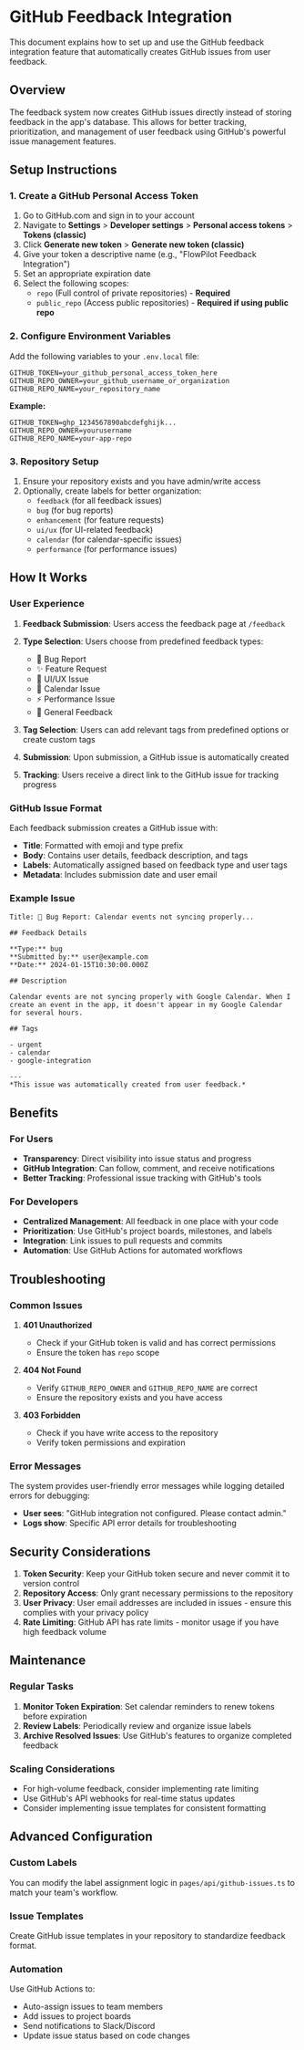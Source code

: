 # GitHub Feedback Integration

This document explains how to set up and use the GitHub feedback integration feature that automatically creates GitHub issues from user feedback.

## Overview

The feedback system now creates GitHub issues directly instead of storing feedback in the app's database. This allows for better tracking, prioritization, and management of user feedback using GitHub's powerful issue management features.

## Setup Instructions

### 1. Create a GitHub Personal Access Token

1. Go to GitHub.com and sign in to your account
2. Navigate to **Settings** > **Developer settings** > **Personal access tokens** > **Tokens (classic)**
3. Click **Generate new token** > **Generate new token (classic)**
4. Give your token a descriptive name (e.g., "FlowPilot Feedback Integration")
5. Set an appropriate expiration date
6. Select the following scopes:
   - `repo` (Full control of private repositories) - **Required**
   - `public_repo` (Access public repositories) - **Required if using public repo**

### 2. Configure Environment Variables

Add the following variables to your `.env.local` file:

```env
GITHUB_TOKEN=your_github_personal_access_token_here
GITHUB_REPO_OWNER=your_github_username_or_organization
GITHUB_REPO_NAME=your_repository_name
```

**Example:**
```env
GITHUB_TOKEN=ghp_1234567890abcdefghijk...
GITHUB_REPO_OWNER=yourusername
GITHUB_REPO_NAME=your-app-repo
```

### 3. Repository Setup

1. Ensure your repository exists and you have admin/write access
2. Optionally, create labels for better organization:
   - `feedback` (for all feedback issues)
   - `bug` (for bug reports)
   - `enhancement` (for feature requests)
   - `ui/ux` (for UI-related feedback)
   - `calendar` (for calendar-specific issues)
   - `performance` (for performance issues)

## How It Works

### User Experience

1. **Feedback Submission**: Users access the feedback page at `/feedback`
2. **Type Selection**: Users choose from predefined feedback types:
   - 🐛 Bug Report
   - ✨ Feature Request
   - 🎨 UI/UX Issue
   - 📅 Calendar Issue
   - ⚡ Performance Issue
   - 💬 General Feedback

3. **Tag Selection**: Users can add relevant tags from predefined options or create custom tags
4. **Submission**: Upon submission, a GitHub issue is automatically created
5. **Tracking**: Users receive a direct link to the GitHub issue for tracking progress

### GitHub Issue Format

Each feedback submission creates a GitHub issue with:

- **Title**: Formatted with emoji and type prefix
- **Body**: Contains user details, feedback description, and tags
- **Labels**: Automatically assigned based on feedback type and user tags
- **Metadata**: Includes submission date and user email

### Example Issue

```
Title: 🐛 Bug Report: Calendar events not syncing properly...

## Feedback Details

**Type:** bug
**Submitted by:** user@example.com
**Date:** 2024-01-15T10:30:00.000Z

## Description

Calendar events are not syncing properly with Google Calendar. When I create an event in the app, it doesn't appear in my Google Calendar for several hours.

## Tags

- urgent
- calendar
- google-integration

---
*This issue was automatically created from user feedback.*
```

## Benefits

### For Users
- **Transparency**: Direct visibility into issue status and progress
- **GitHub Integration**: Can follow, comment, and receive notifications
- **Better Tracking**: Professional issue tracking with GitHub's tools

### For Developers
- **Centralized Management**: All feedback in one place with your code
- **Prioritization**: Use GitHub's project boards, milestones, and labels
- **Integration**: Link issues to pull requests and commits
- **Automation**: Use GitHub Actions for automated workflows

## Troubleshooting

### Common Issues

1. **401 Unauthorized**
   - Check if your GitHub token is valid and has correct permissions
   - Ensure the token has `repo` scope

2. **404 Not Found**
   - Verify `GITHUB_REPO_OWNER` and `GITHUB_REPO_NAME` are correct
   - Ensure the repository exists and you have access

3. **403 Forbidden**
   - Check if you have write access to the repository
   - Verify token permissions and expiration

### Error Messages

The system provides user-friendly error messages while logging detailed errors for debugging:

- **User sees**: "GitHub integration not configured. Please contact admin."
- **Logs show**: Specific API error details for troubleshooting

## Security Considerations

1. **Token Security**: Keep your GitHub token secure and never commit it to version control
2. **Repository Access**: Only grant necessary permissions to the repository
3. **User Privacy**: User email addresses are included in issues - ensure this complies with your privacy policy
4. **Rate Limiting**: GitHub API has rate limits - monitor usage if you have high feedback volume

## Maintenance

### Regular Tasks
1. **Monitor Token Expiration**: Set calendar reminders to renew tokens before expiration
2. **Review Labels**: Periodically review and organize issue labels
3. **Archive Resolved Issues**: Use GitHub's features to organize completed feedback

### Scaling Considerations
- For high-volume feedback, consider implementing rate limiting
- Use GitHub's API webhooks for real-time status updates
- Consider implementing issue templates for consistent formatting

## Advanced Configuration

### Custom Labels
You can modify the label assignment logic in `pages/api/github-issues.ts` to match your team's workflow.

### Issue Templates
Create GitHub issue templates in your repository to standardize feedback format.

### Automation
Use GitHub Actions to:
- Auto-assign issues to team members
- Add issues to project boards
- Send notifications to Slack/Discord
- Update issue status based on code changes